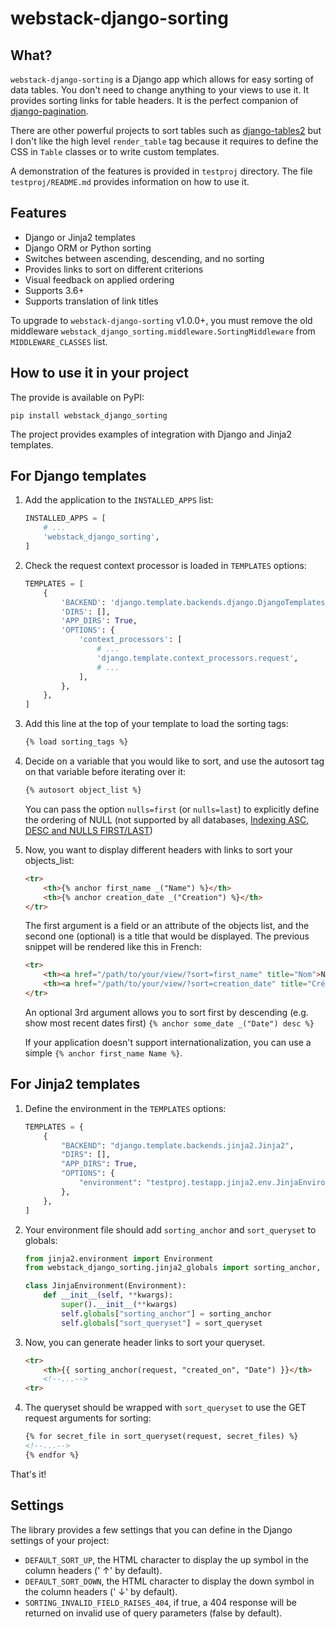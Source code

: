 # webstack-django-sorting

## What?

`webstack-django-sorting` is a Django app which allows for easy sorting of
data tables. You don't need to change anything to your views to use it. It
provides sorting links for table headers. It is the perfect companion of
[django-pagination](https://github.com/zyga/django-pagination).

There are other powerful projects to sort tables such as
[django-tables2](https://django-tables2.readthedocs.io/) but I don't like the
high level `render_table` tag because it requires to define the CSS in
`Table` classes or to write custom templates.

A demonstration of the features is provided in `testproj` directory. The file
`testproj/README.md` provides information on how to use it.

## Features

- Django or Jinja2 templates
- Django ORM or Python sorting
- Switches between ascending, descending, and no sorting
- Provides links to sort on different criterions
- Visual feedback on applied ordering
- Supports 3.6+
- Supports translation of link titles

To upgrade to `webstack-django-sorting` v1.0.0+, you must remove the old middleware
`webstack_django_sorting.middleware.SortingMiddleware` from `MIDDLEWARE_CLASSES` list.

## How to use it in your project

The provide is available on PyPI:

```shell
pip install webstack_django_sorting
```

The project provides examples of integration with Django and Jinja2 templates.

## For Django templates

1. Add the application to the `INSTALLED_APPS` list:

    ```python
    INSTALLED_APPS = [
        # ...
        'webstack_django_sorting',
    ]
    ```

2. Check the request context processor is loaded in `TEMPLATES` options:

    ```python
    TEMPLATES = [
        {
            'BACKEND': 'django.template.backends.django.DjangoTemplates',
            'DIRS': [],
            'APP_DIRS': True,
            'OPTIONS': {
                'context_processors': [
                    # ...
                    'django.template.context_processors.request',
                    # ...
                ],
            },
        },
    ]
    ```

3. Add this line at the top of your template to load the sorting tags:

    ```html
    {% load sorting_tags %}
    ```

4. Decide on a variable that you would like to sort, and use the
   autosort tag on that variable before iterating over it:

    ```html
    {% autosort object_list %}
    ```

   You can pass the option `nulls=first` (or `nulls=last`) to explicitly define
   the ordering of NULL (not supported by all databases,
   [Indexing ASC, DESC and NULLS FIRST/LAST](https://use-the-index-luke.com/sql/sorting-grouping/order-by-asc-desc-nulls-last))

5. Now, you want to display different headers with links to sort
   your objects_list:

    ```html
    <tr>
        <th>{% anchor first_name _("Name") %}</th>
        <th>{% anchor creation_date _("Creation") %}</th>
    </tr>
    ```

   The first argument is a field or an attribute of the objects list, and the
   second one (optional) is a title that would be displayed. The previous
   snippet will be rendered like this in French:

    ```html
    <tr>
        <th><a href="/path/to/your/view/?sort=first_name" title="Nom">Nom</a></th>
        <th><a href="/path/to/your/view/?sort=creation_date" title="Création">Création</a></th>
    </tr>
    ```

   An optional 3rd argument allows you to sort first by descending
   (e.g. show most recent dates first) `{% anchor some_date _("Date") desc %}`

   If your application doesn't support internationalization, you can use a
   simple `{% anchor first_name Name %}`.   

## For Jinja2 templates

1. Define the environment in the `TEMPLATES` options:

    ```python
    TEMPLATES = {
        {
            "BACKEND": "django.template.backends.jinja2.Jinja2",
            "DIRS": [],
            "APP_DIRS": True,
            "OPTIONS": {
                "environment": "testproj.testapp.jinja2.env.JinjaEnvironment",
            },
        },
    ]
    ````

2. Your environment file should add `sorting_anchor` and `sort_queryset` to globals:

    ```python
    from jinja2.environment import Environment
    from webstack_django_sorting.jinja2_globals import sorting_anchor, sort_queryset

    class JinjaEnvironment(Environment):
        def __init__(self, **kwargs):
            super().__init__(**kwargs)
            self.globals["sorting_anchor"] = sorting_anchor
            self.globals["sort_queryset"] = sort_queryset
    ```

3. Now, you can generate header links to sort your queryset.

    ```html
    <tr>
        <th>{{ sorting_anchor(request, "created_on", "Date") }}</th>
        <!--...-->
    <tr>
    ```

4. The queryset should be wrapped with `sort_queryset` to use the GET request arguments for sorting:

    ```html
    {% for secret_file in sort_queryset(request, secret_files) %}
    <!--...-->
    {% endfor %}
    ```

That's it!

## Settings

The library provides a few settings that you can define in the Django settings of your project:

- `DEFAULT_SORT_UP`, the HTML character to display the up symbol in the column headers (' &uarr;' by default).
- `DEFAULT_SORT_DOWN`, the HTML character to display the down symbol in the column headers (' &darr;' by default).
- `SORTING_INVALID_FIELD_RAISES_404`, if true, a 404 response will be returned on invalid use of query parameters (false by default).
